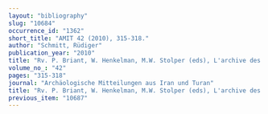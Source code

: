 ```yaml
---
layout: "bibliography"
slug: "10684"
occurrence_id: "1362"
short_title: "AMIT 42 (2010), 315-318."
author: "Schmitt, Rüdiger"
publication_year: "2010"
title: "Rv. P. Briant, W. Henkelman, M.W. Stolper (eds), L'archive des Fortifications de Persepolis. État des questions et perspectives de recherches (Persika 12, 2008)."
volume_no_: "42"
pages: "315-318"
journal: "Archäologische Mitteilungen aus Iran und Turan"
title: "Rv. P. Briant, W. Henkelman, M.W. Stolper (eds), L'archive des Fortifications de Persepolis. État des questions et perspectives de recherches (Persika 12, 2008)."
previous_item: "10687"
---
```

